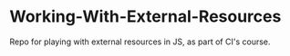 # Working-With-External-Resources
Repo for playing with external resources in JS, as part of CI's course.
